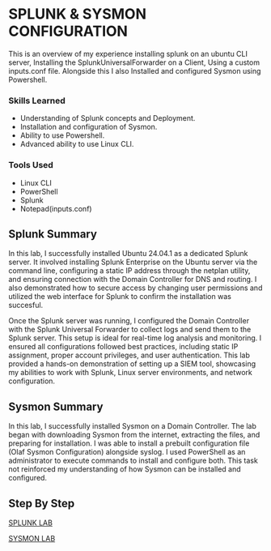# SPLUNK & SYSMON CONFIGURATION

This is an overview of my experience installing splunk on an ubuntu CLI server, Installing the SplunkUniversalForwarder on a Client, Using a custom inputs.conf file. Alongside this I also Installed and configured Sysmon using Powershell.

### Skills Learned
- Understanding of Splunk concepts and Deployment.
- Installation and configuration of Sysmon.
- Ability to use Powershell.
- Advanced ability to use Linux CLI.

### Tools Used

- Linux CLI
- PowerShell
- Splunk
- Notepad(inputs.conf)

## Splunk Summary
In this lab, I successfully installed Ubuntu 24.04.1 as a dedicated Splunk server. It involved installing Splunk Enterprise on the Ubuntu server via the command line, configuring a static IP address through the netplan utility, and ensuring connection with the Domain Controller for DNS and routing. I also demonstrated how to secure access by changing user permissions and utilized the web interface for Splunk to confirm the installation was succesful.

Once the Splunk server was running, I configured the Domain Controller with the Splunk Universal Forwarder to collect logs and send them to the Splunk server. This setup is ideal for real-time log analysis and monitoring. I ensured all configurations followed best practices, including static IP assignment, proper account privileges, and user authentication. This lab provided a hands-on demonstration of setting up a SIEM tool, showcasing my abilities to work with Splunk, Linux server environments, and network configuration.

## Sysmon Summary
In this lab, I successfully installed Sysmon on a Domain Controller. The lab began with downloading Sysmon from the internet, extracting the files, and preparing for installation. I was able to install a prebuilt configuration file (Olaf Sysmon Configuration) alongside syslog. I used PowerShell as an administrator to execute commands to install and configure both. This task not reinforced my understanding of how Sysmon can be installed and configured. 

## Step By Step

<a href="https://github.com/karamkamal1/Splunk_and_Sysmon_Configuration_/blob/cb72125f31c23e9d35888fa55200732d19dbb7c0/step_by-step_splunk_configuration.md">SPLUNK LAB</a>

<a href="https://github.com/karamkamal1/Splunk_and_Sysmon_Configuration_/blob/cb72125f31c23e9d35888fa55200732d19dbb7c0/step_by_step_sysmon_configuration.md">SYSMON LAB</a>
